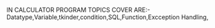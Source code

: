 IN CALCULATOR PROGRAM TOPICS COVER ARE:-
Datatype,Variable,tkinder,condition,SQL,Function,Excception Handling,
